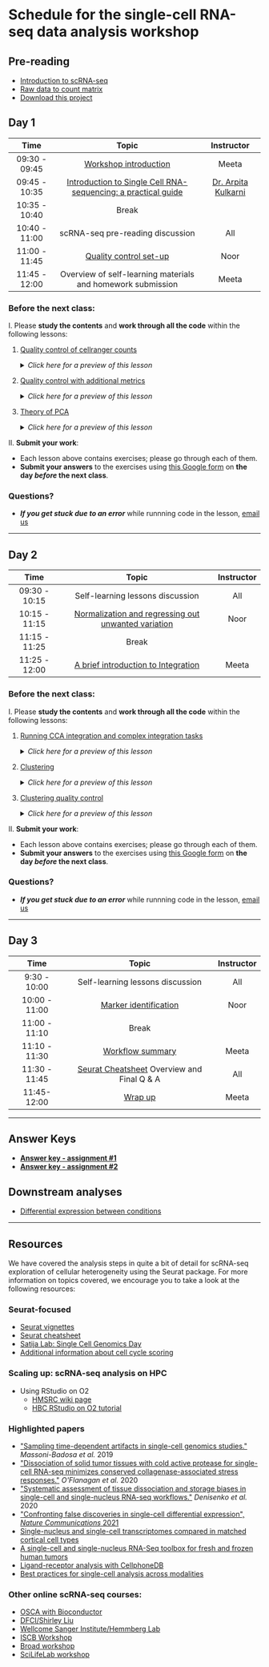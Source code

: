 # Schedule for the single-cell RNA-seq data analysis workshop

## Pre-reading

* [Introduction to scRNA-seq](../lessons/01_intro_to_scRNA-seq.md)
* [Raw data to count matrix](../lessons/02_SC_generation_of_count_matrix.md)
* [Download this project](https://www.dropbox.com/s/vop78wq76h02a2f/single_cell_rnaseq.zip?dl=1)

## Day 1

| Time |  Topic  | Instructor |
|:-----------:|:----------:|:--------:|
| 09:30 - 09:45 | [Workshop introduction](../slides/workshop_intro_slides.pdf) | Meeta |
| 09:45 - 10:35| [Introduction to Single Cell RNA-sequencing: a practical guide]() | [Dr. Arpita Kulkarni](https://singlecellcore.hms.harvard.edu/people/arpita-kulkarni-phd) |
| 10:35 - 10:40 | Break |
| 10:40 - 11:00 | scRNA-seq pre-reading discussion | All |
| 11:00 - 11:45 | [Quality control set-up](../lessons/03_SC_quality_control-setup.md) | Noor |
| 11:45 - 12:00 | Overview of self-learning materials and homework submission | Meeta |


### Before the next class:

I. Please **study the contents** and **work through all the code** within the following lessons:
 
   1. [Quality control of cellranger counts](../lessons/04_cellranger_QC.md)
      <details>
       <summary><i>Click here for a preview of this lesson</i></summary>
       <br>Before you start any analysis, it’s important to know whether or not you have good quality cells. At these early stages you can flag or remove samples that could produce erroneous results downstream. <br><br>In this lesson you will:<br>
             - Discuss the outputs of cellranger and how to run it <br>
             - Review web summary HTML report<br>
             - Create plots from metrics_summary.csv file <br>
        </details>

 2.  [Quality control with additional metrics](../lessons/04_SC_quality_control.md)
      <details>
       <summary><i>Click here for a preview of this lesson</i></summary>
         <br>In addition to the QC generated by cellranger, we can also compute some of our own metrics based on the raw data we have loaded into our Seurat object. <br><br>In this lesson you will:<br>
             - Compute essential QC metrics for each sample<br>
             - Create plots to visualize metrics across cells per sample<br>
             - Critically evaluate each plot and learn what each QC metric means<br><br>
        </details>
     
   3. [Theory of PCA](../lessons/05_theory_of_PCA.md)
      <details>
       <summary><i>Click here for a preview of this lesson</i></summary>
         <br>Before we can begin the next steps of the workflow, we need to make sure you have a good understanding of Principal Components Analysis (PCA). This method will be utilized in the scRNA-seq analysis workflow, and this foundation will help you better navigate those steps and interpretation of results.<br><br>
        </details>
         

II. **Submit your work**:
   * Each lesson above contains exercises; please go through each of them.
   * **Submit your answers** to the exercises using [this Google form](https://docs.google.com/forms/d/e/1FAIpQLSf4zw37eUcuNCmHxCLikg3JENoxGWIuv5c_5pqHdYNId81Arg/viewform) on **the day *before* the next class**.
   


### Questions?
* ***If you get stuck due to an error*** while runnning code in the lesson, [email us](mailto:hbctraining@hsph.harvard.edu) 

***

## Day 2

| Time |  Topic  | Instructor |
|:-----------:|:----------:|:--------:|
| 09:30 - 10:15 | Self-learning lessons discussion | All |
| 10:15 - 11:15|  [Normalization and regressing out unwanted variation](../lessons/06_SC_SCT_normalization.md) | Noor |
| 11:15 - 11:25 | Break |
| 11:25 - 12:00| [A brief introduction to Integration](../lessons/06a_integration_cca_theory.md) | Meeta |

### Before the next class:
I. Please **study the contents** and **work through all the code** within the following lessons:

1. [Running CCA integration and complex integration tasks](../lessons/06b_integration_code_harmony.md)
      <details>
       <summary><i>Click here for a preview of this lesson</i></summary>
        <br>In class, we described the theory of integration and in what situations we would implement it. <br><br>In this lesson you will:<br>
             - Run the code to implement CCA integration <br>
             - Evaluate the effect of integration on the UMAP <br>
             - Learn about methods for complex integration tasks (Harmonizing samples) <br>
        </details>
   
2. [Clustering](../lessons/07_SC_clustering_cells_SCT.md)
      <details>
       <summary><i>Click here for a preview of this lesson</i></summary>
         <br>From the UMAP visualization of our data  we can see that the cells are positioned into groups. Our next task is to isolate clusters of cells that are most similar to one another based on gene expression. <br><br>In this lesson you will:<br>
             - Learn the theory behind clustering and how it is performed in Seurat<br>
             - Cluster cells and visualize them on the UMAP<br>
        </details>

3. [Clustering quality control](../lessons/08_SC_clustering_quality_control.md)
      <details>
       <summary><i>Click here for a preview of this lesson</i></summary>
         <br>After separating cells into clusters, it is crtical to evaluate whether they are biologically meaningful or not. At this point we can also decide if we need to re-cluster and/or potentialy go back to a previous QC step.
         <br><br>In this lesson you will:<br>
           - Check to see that clusters are not influenced by uninteresting sources of variation<br>
           - Check to see whether the major principal components are driving the different clusters<br>
           - Explore the cell type identities by looking at the expression for known markers across the clusters.<br>
        </details>


II. **Submit your work**:
   * Each lesson above contains exercises; please go through each of them.
   * **Submit your answers** to the exercises using [this Google form](https://docs.google.com/forms/d/e/1FAIpQLSd8-k5YwfQekQQdFuDVPhGCy-eK70CqPiUkDNYDeWSEQYBAZg/viewform?usp=sf_link) on **the day *before* the next class**.

### Questions?
* ***If you get stuck due to an error*** while runnning code in the lesson, [email us](mailto:hbctraining@hsph.harvard.edu) 


***


## Day 3

| Time |  Topic  | Instructor |
|:-----------:|:----------:|:--------:|
| 9:30 - 10:00 | Self-learning lessons discussion | All |
| 10:00 - 11:00 |[Marker identification](../lessons/09_merged_SC_marker_identification.md) | Noor |
| 11:00 - 11:10 | Break |
| 11:10 - 11:30 | [Workflow summary](../lessons/scRNAseq_workflow.md) | Meeta |
| 11:30 - 11:45 | [Seurat Cheatsheet]() Overview and Final Q & A | All |
| 11:45- 12:00 | [Wrap up](../slides/Workshop_wrapup_in_person.pdf) | Meeta |

***

## Answer Keys

* **[Answer key - assignment #1](../homework/Day1_exercise_answer_key.md)**
* **[Answer key - assignment #2](../homework/Day2_exercise_answer_key.R)**

## Downstream analyses

* [Differential expression between conditions](../lessons/pseudobulk_DESeq2_scrnaseq.md)

***

## Resources
We have covered the analysis steps in quite a bit of detail for scRNA-seq exploration of cellular heterogeneity using the Seurat package. For more information on topics covered, we encourage you to take a look at the following resources:

### Seurat-focused
* [Seurat vignettes](https://satijalab.org/seurat/vignettes.html)
* [Seurat cheatsheet](https://satijalab.org/seurat/essential_commands.html)
* [Satija Lab: Single Cell Genomics Day](https://satijalab.org/scgd21/)
* [Additional information about cell cycle scoring](../lessons/cell_cycle_scoring.md)

### Scaling up: scRNA-seq analysis on HPC  
* Using RStudio on O2
    * [HMSRC wiki page](https://harvardmed.atlassian.net/wiki/spaces/O2/pages/1623425967/RStudio+on+O2)
    * [HBC RStudio on O2 tutorial](https://hbctraining.github.io/Intro-to-Unix-QMB/lessons/R_studio_on_02.html)
 
   
### Highlighted papers

- ["Sampling time-dependent artifacts in single-cell genomics studies."](https://genomebiology.biomedcentral.com/articles/10.1186/s13059-020-02032-0) *Massoni-Badosa et al.* 2019
- ["Dissociation of solid tumor tissues with cold active protease for single-cell RNA-seq minimizes conserved collagenase-associated stress responses."](https://genomebiology.biomedcentral.com/articles/10.1186/s13059-019-1830-0) *O'Flanagan et al.* 2020
- ["Systematic assessment of tissue dissociation and storage biases in single-cell and single-nucleus RNA-seq workflows."](https://genomebiology.biomedcentral.com/articles/10.1186/s13059-020-02048-6) *Denisenko et al.* 2020
- ["Confronting false discoveries in single-cell differential expression", _Nature Communications_ 2021](https://www.nature.com/articles/s41467-021-25960-2)
- [Single-nucleus and single-cell transcriptomes compared in matched cortical cell types](https://www.ncbi.nlm.nih.gov/pmc/articles/PMC6306246/)
- [A single-cell and single-nucleus RNA-Seq toolbox for fresh and frozen human tumors](https://www.nature.com/articles/s41591-020-0844-1)
- [Ligand-receptor analysis with CellphoneDB](https://www.nature.com/articles/s41576-020-00292-x)
- [Best practices for single-cell analysis across modalities](https://www.nature.com/articles/s41576-023-00586-w)



### Other online scRNA-seq courses:
  - [OSCA with Bioconductor](http://bioconductor.org/books/release/OSCA/)
  - [DFCI/Shirley Liu](https://liulab-dfci.github.io/bioinfo-combio/)
  - [Wellcome Sanger Institute/Hemmberg Lab](https://www.singlecellcourse.org/)
  - [ISCB Workshop](https://github.com/SingleCellTranscriptomics)
  - [Broad workshop](https://broadinstitute.github.io/2020_scWorkshop/)
  - [SciLifeLab workshop](https://nbisweden.github.io/workshop-scRNAseq/)



